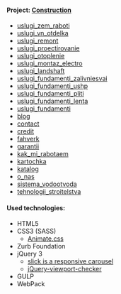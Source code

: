 <h4>Project: <a href="https://mnaumenko90.github.io/construction/build/" target="_blank">Construction</a></h4>
<ul>
  <li><a href="https://mnaumenko90.github.io/construction/build/uslugi_zem_raboti.html">uslugi_zem_raboti</a></li>
  <li><a href="https://mnaumenko90.github.io/construction/build/uslugi_vn_otdelka.html">uslugi_vn_otdelka</a></li>
  <li><a href="https://mnaumenko90.github.io/construction/build/uslugi_remont.html">uslugi_remont</a></li>
  <li><a href="https://mnaumenko90.github.io/construction/build/uslugi_proectirovanie.html">uslugi_proectirovanie</a></li>
  <li><a href="https://mnaumenko90.github.io/construction/build/uslugi_otoplenie.html">uslugi_otoplenie</a></li>
  <li><a href="https://mnaumenko90.github.io/construction/build/uslugi_montaz_electro.html">uslugi_montaz_electro</a></li>
  <li><a href="https://mnaumenko90.github.io/construction/build/uslugi_landshaft.html">uslugi_landshaft</a></li>
  <li><a href="https://mnaumenko90.github.io/construction/build/uslugi_fundamenti_zalivniesvai.html">uslugi_fundamenti_zalivniesvai</a></li>
  <li><a href="https://mnaumenko90.github.io/construction/build/uslugi_fundamenti_ushp.html">uslugi_fundamenti_ushp</a></li>
  <li><a href="https://mnaumenko90.github.io/construction/build/uslugi_fundamenti_pliti.html">uslugi_fundamenti_pliti</a></li>
  <li><a href="https://mnaumenko90.github.io/construction/build/uslugi_fundamenti_lenta.html">uslugi_fundamenti_lenta</a></li>
  <li><a href="https://mnaumenko90.github.io/construction/build/uslugi_fundamenti.html">uslugi_fundamenti</a></li>
  <li><a href="https://mnaumenko90.github.io/construction/build/blog.html">blog</a></li>
  <li><a href="https://mnaumenko90.github.io/construction/build/contact.html">contact</a></li>
  <li><a href="https://mnaumenko90.github.io/construction/build/credit.html">credit</a></li>
  <li><a href="https://mnaumenko90.github.io/construction/build/fahverk.html">fahverk</a></li>
  <li><a href="https://mnaumenko90.github.io/construction/build/garantii.html">garantii</a></li>
  <li><a href="https://mnaumenko90.github.io/construction/build/kak_mi_rabotaem.html">kak_mi_rabotaem</a></li>
  <li><a href="https://mnaumenko90.github.io/construction/build/kartochka.html">kartochka</a></li>
  <li><a href="https://mnaumenko90.github.io/construction/build/katalog.html">katalog</a></li>
  <li><a href="https://mnaumenko90.github.io/construction/build/o_nas.html">o_nas</a></li>
  <li><a href="https://mnaumenko90.github.io/construction/build/sistema_vodootvoda.html">sistema_vodootvoda</a></li>
  <li><a href="https://mnaumenko90.github.io/construction/build/tehnologii_stroitelstva.html">tehnologii_stroitelstva</a></li>
</ul>
<h4>Used technologies:</h4>
<ul>
  <li>HTML5</li>
  <li>CSS3 (SASS)
  <ul>
        <li><a href="https://daneden.github.io/animate.css/">Animate.css</a></li>
      </ul>
  </li>
  <li>Zurb Foundation</li>
  <li>jQuery 3
      <ul>
        <li><a href="https://github.com/kenwheeler/slick" target="_blank">slick is a responsive carousel</a></li>
        <li><a href="https://github.com/dirkgroenen/jQuery-viewport-checker">jQuery-viewport-checker</a></li>
      </ul>
  </li>
  <li>GULP</li>
  <li>WebPack</li>
</ul>
